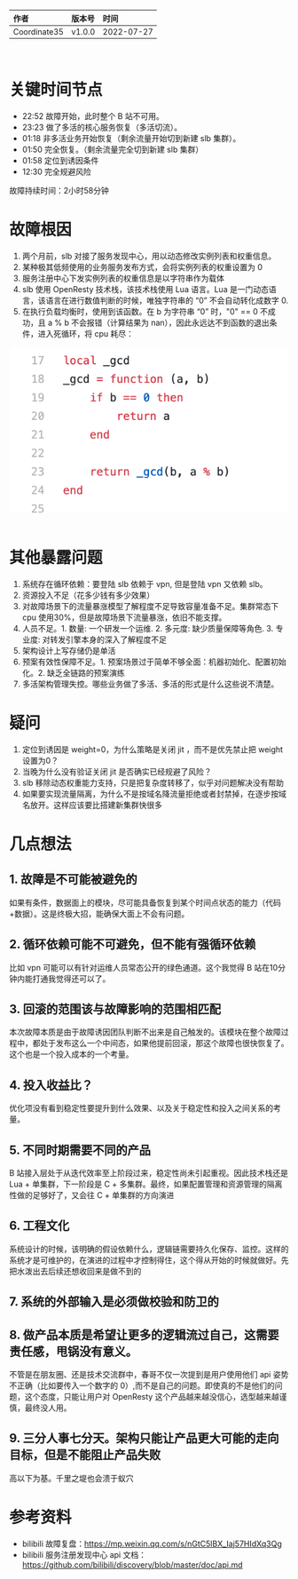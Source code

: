 | 作者 | 版本号 | 时间 |
| :--- | :--- | :--- |
| Coordinate35 | v1.0.0 | 2022-07-27 |
 
# 关键时间节点

* 22:52 故障开始，此时整个 B 站不可用。
* 23:23 做了多活的核心服务恢复（多活切流）。
* 01:18 非多活业务开始恢复（剩余流量开始切到新建 slb 集群）。
* 01:50 完全恢复。（剩余流量完全切到新建 slb 集群）
* 01:58 定位到诱因条件
* 12:30 完全规避风险
 

故障持续时间：2小时58分钟
 
# 故障根因

1. 两个月前，slb 对接了服务发现中心，用以动态修改实例列表和权重信息。
2. 某种极其低频使用的业务服务发布方式，会将实例列表的权重设置为 0
3. 服务注册中心下发实例列表的权重信息是以字符串作为载体
4. slb 使用 OpenResty 技术栈，该技术栈使用 Lua 语言。Lua 是一门动态语言，该语言在进行数值判断的时候，唯独字符串的 “0” 不会自动转化成数字 0.
5. 在执行负载均衡时，使用到该函数。在 b 为字符串 “0” 时，"0" == 0 不成功，且 a % b 不会报错（计算结果为 nan），因此永远达不到函数的退出条件，进入死循环，将 cpu 耗尽： 

![图片描述](_static/17.png)
 
# 其他暴露问题

1. 系统存在循环依赖：要登陆 slb 依赖于 vpn, 但是登陆 vpn 又依赖 slb。
2. 资源投入不足（花多少钱有多少效果）
3. 对故障场景下的流量暴涨模型了解程度不足导致容量准备不足。集群常态下 cpu 使用30%，但是故障场景下流量暴涨，依旧不能支撑。
4. 人员不足。1. 数量: 一个研发一个运维. 2. 多元度: 缺少质量保障等角色. 3. 专业度: 对转发引擎本身的深入了解程度不足
5. 架构设计上写存储仍是单活
6. 预案有效性保障不足。1. 预案场景过于简单不够全面：机器初始化、配置初始化。2. 缺乏全链路的预案演练
7. 多活架构管理失控。哪些业务做了多活、多活的形式是什么这些说不清楚。

# 疑问
1. 定位到诱因是 weight=0，为什么策略是关闭 jit ，而不是优先禁止把 weight 设置为0？
2. 当晚为什么没有验证关闭 jit 是否确实已经规避了风险？
3. slb 移除动态权重能力支持，只是把复杂度转移了，似乎对问题解决没有帮助
4. 如果要实现流量隔离，为什么不是按域名降流量拒绝或者封禁掉，在逐步按域名放开。这样应该要比搭建新集群快很多

# 几点想法

## 1. 故障是不可能被避免的
如果有条件，数据面上的模块，尽可能具备恢复到某个时间点状态的能力（代码+数据）。这是终极大招，能确保大面上不会有问题。 

## 2. 循环依赖可能不可避免，但不能有强循环依赖
比如 vpn 可能可以有针对运维人员常态公开的绿色通道。这个我觉得 B 站在10分钟内能打通我觉得还可以了。

## 3. 回滚的范围该与故障影响的范围相匹配
本次故障本质是由于故障诱因团队判断不出来是自己触发的。该模块在整个故障过程中，都处于发布这么一个中间态，如果他提前回滚，那这个故障也很快恢复了。这个也是一个投入成本的一个考量。

## 4. 投入收益比？
优化项没有看到稳定性要提升到什么效果、以及关于稳定性和投入之间关系的考量。

## 5. 不同时期需要不同的产品
B 站接入层处于从迭代效率至上阶段过来，稳定性尚未引起重视。因此技术栈还是 Lua + 单集群，下一阶段是 C + 多集群。最终，如果配置管理和资源管理的隔离性做的足够好了，又会往 C + 单集群的方向演进

## 6. 工程文化
系统设计的时候，该明确的假设依赖什么，逻辑链需要持久化保存、监控。这样的系统才是可维护的，在演进的过程中才控制得住，这个得从开始的时候就做好。先把水泼出去后续还想收回来是做不到的

## 7. 系统的外部输入是必须做校验和防卫的

## 8. 做产品本质是希望让更多的逻辑流过自己，这需要责任感，甩锅没有意义。
不管是在朋友圈、还是技术交流群中，春哥不仅一次提到是用户使用他们 api 姿势不正确（比如要传入一个数字的 0）,而不是自己的问题。即使真的不是他们的问题，这个态度，只能让用户对 OpenResty 这个产品越来越没信心，选型越来越谨慎，最终没人用。

## 9. 三分人事七分天。架构只能让产品更大可能的走向目标，但是不能阻止产品失败
高以下为基。千里之堤也会溃于蚁穴

# 参考资料
* bilibili 故障复盘：https://mp.weixin.qq.com/s/nGtC5lBX_Iaj57HIdXq3Qg
* bilibili 服务注册发现中心 api 文档：https://github.com/bilibili/discovery/blob/master/doc/api.md

